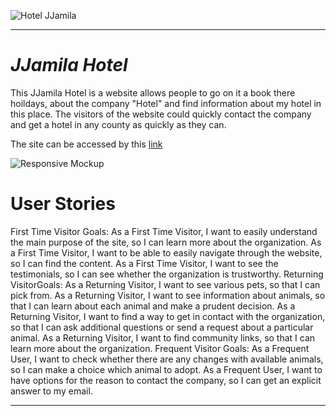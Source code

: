 ![Hotel JJamila]()

---

# *JJamila Hotel*

This JJamila Hotel is a website allows people to go on it a book there hoildays, about the company "Hotel" and find information about my hotel in this place. The visitors of the website could quickly contact the company and get a hotel in any county as quickly as they can.

The site can be accessed by this [link](https://iuliiakonovalova.github.io/animal_shelter/)

![Responsive Mockup](documentation/responsive_mockup.png)

# User Stories
First Time Visitor Goals:
As a First Time Visitor, I want to easily understand the main purpose of the site, so I can learn more about the organization.
As a First Time Visitor, I want to be able to easily navigate through the website, so I can find the content.
As a First Time Visitor, I want to see the testimonials, so I can see whether the organization is trustworthy.
Returning VisitorGoals:
As a Returning Visitor, I want to see various pets, so that I can pick from.
As a Returning Visitor, I want to see information about animals, so that I can learn about each animal and make a prudent decision.
As a Returning Visitor, I want to find a way to get in contact with the organization, so that I can ask additional questions or send a request about a particular animal.
As a Returning Visitor, I want to find community links, so that I can learn more about the organization.
Frequent Visitor Goals:
As a Frequent User, I want to check whether there are any changes with available animals, so I can make a choice which animal to adopt.
As a Frequent User, I want to have options for the reason to contact the company, so I can get an explicit answer to my email.


---
